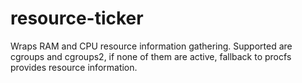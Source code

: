 # resource-ticker
Wraps RAM and CPU resource information gathering. Supported are cgroups and cgroups2, if none of them are active, fallback to procfs provides resource information.
